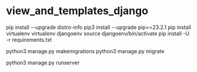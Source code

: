 # view_and_templates_django
pip install --upgrade distro-info
pip3 install --upgrade pip==23.2.1
pip install virtualenv
virtualenv djangoenv
source djangoenv/bin/activate
pip install -U -r requirements.txt

python3 manage.py makemigrations
python3 manage.py migrate

python3 manage.py runserver
